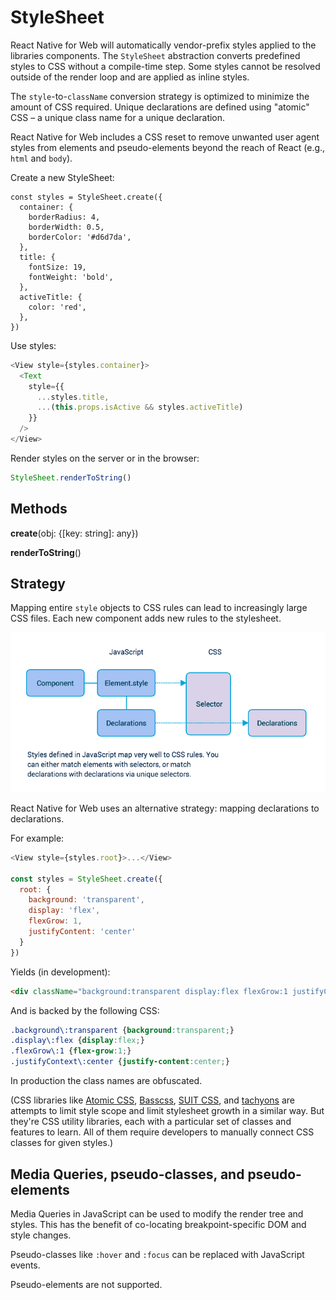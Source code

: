 # StyleSheet

React Native for Web will automatically vendor-prefix styles applied to the
libraries components. The `StyleSheet` abstraction converts predefined styles
to CSS without a compile-time step. Some styles cannot be resolved outside of
the render loop and are applied as inline styles.

The `style`-to-`className` conversion strategy is optimized to minimize the
amount of CSS required. Unique declarations are defined using "atomic" CSS – a
unique class name for a unique declaration.

React Native for Web includes a CSS reset to remove unwanted user agent styles
from elements and pseudo-elements beyond the reach of React (e.g., `html` and
`body`).

Create a new StyleSheet:

```
const styles = StyleSheet.create({
  container: {
    borderRadius: 4,
    borderWidth: 0.5,
    borderColor: '#d6d7da',
  },
  title: {
    fontSize: 19,
    fontWeight: 'bold',
  },
  activeTitle: {
    color: 'red',
  },
})
```

Use styles:

```js
<View style={styles.container}>
  <Text
    style={{
      ...styles.title,
      ...(this.props.isActive && styles.activeTitle)
    }}
  />
</View>
```

Render styles on the server or in the browser:

```js
StyleSheet.renderToString()
```

## Methods

**create**(obj: {[key: string]: any})

**renderToString**()

## Strategy

Mapping entire `style` objects to CSS rules can lead to increasingly large CSS
files. Each new component adds new rules to the stylesheet.

![](../static/styling-strategy.png)

React Native for Web uses an alternative strategy: mapping declarations to
declarations.

For example:

```js
<View style={styles.root}>...</View>

const styles = StyleSheet.create({
  root: {
    background: 'transparent',
    display: 'flex',
    flexGrow: 1,
    justifyContent: 'center'
  }
})
```

Yields (in development):

```html
<div className="background:transparent display:flex flexGrow:1 justifyContent:center">...</div>
```

And is backed by the following CSS:

```css
.background\:transparent {background:transparent;}
.display\:flex {display:flex;}
.flexGrow\:1 {flex-grow:1;}
.justifyContext\:center {justify-content:center;}
```

In production the class names are obfuscated.

(CSS libraries like [Atomic CSS](http://acss.io/),
[Basscss](http://www.basscss.com/), [SUIT CSS](https://suitcss.github.io/), and
[tachyons](http://tachyons.io/) are attempts to limit style scope and limit
stylesheet growth in a similar way. But they're CSS utility libraries, each with a
particular set of classes and features to learn. All of them require developers
to manually connect CSS classes for given styles.)

## Media Queries, pseudo-classes, and pseudo-elements

Media Queries in JavaScript can be used to modify the render tree and styles.
This has the benefit of co-locating breakpoint-specific DOM and style changes.

Pseudo-classes like `:hover` and `:focus` can be replaced with JavaScript
events.

Pseudo-elements are not supported.
